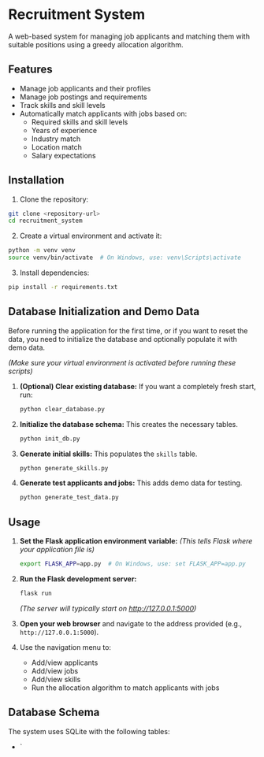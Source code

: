 # Recruitment System

A web-based system for managing job applicants and matching them with suitable positions using a greedy allocation algorithm.

## Features

- Manage job applicants and their profiles
- Manage job postings and requirements
- Track skills and skill levels
- Automatically match applicants with jobs based on:
  - Required skills and skill levels
  - Years of experience
  - Industry match
  - Location match
  - Salary expectations

## Installation

1. Clone the repository:
```bash
git clone <repository-url>
cd recruitment_system
```

2. Create a virtual environment and activate it:
```bash
python -m venv venv
source venv/bin/activate  # On Windows, use: venv\Scripts\activate
```

3. Install dependencies:
```bash
pip install -r requirements.txt
```

## Database Initialization and Demo Data

Before running the application for the first time, or if you want to reset the data, you need to initialize the database and optionally populate it with demo data.

*(Make sure your virtual environment is activated before running these scripts)*

1.  **(Optional) Clear existing database:** If you want a completely fresh start, run:
    ```bash
    python clear_database.py
    ```

2.  **Initialize the database schema:** This creates the necessary tables.
    ```bash
    python init_db.py
    ```

3.  **Generate initial skills:** This populates the `skills` table.
    ```bash
    python generate_skills.py
    ```

4.  **Generate test applicants and jobs:** This adds demo data for testing.
    ```bash
    python generate_test_data.py
    ```

## Usage

1. **Set the Flask application environment variable:**
   *(This tells Flask where your application file is)*
   ```bash
   export FLASK_APP=app.py  # On Windows, use: set FLASK_APP=app.py
   ```

2. **Run the Flask development server:**
   ```bash
   flask run
   ```
   *(The server will typically start on http://127.0.0.1:5000)*

3. **Open your web browser** and navigate to the address provided (e.g., `http://127.0.0.1:5000`).

4. Use the navigation menu to:
   - Add/view applicants
   - Add/view jobs
   - Add/view skills
   - Run the allocation algorithm to match applicants with jobs

## Database Schema

The system uses SQLite with the following tables:

- `
